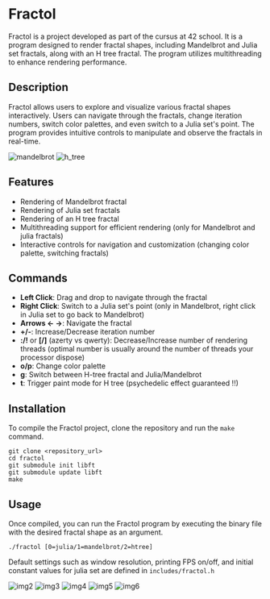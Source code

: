 # Fractol

Fractol is a project developed as part of the cursus at 42 school. It is a program designed to render fractal shapes, including Mandelbrot and Julia set fractals, along with an H tree fractal. The program utilizes multithreading to enhance rendering performance.

## Description

Fractol allows users to explore and visualize various fractal shapes interactively. Users can navigate through the fractals, change iteration numbers, switch color palettes, and even switch to a Julia set's point. The program provides intuitive controls to manipulate and observe the fractals in real-time.

![mandelbrot](images/img1.png)
![h_tree](images/h_tree.png)

## Features

- Rendering of Mandelbrot fractal
- Rendering of Julia set fractals
- Rendering of an H tree fractal
- Multithreading support for efficient rendering (only for Mandelbrot and julia fractals)
- Interactive controls for navigation and customization (changing color palette, switching fractals)

## Commands

- **Left Click**: Drag and drop to navigate through the fractal
- **Right Click**: Switch to a Julia set's point (only in Mandelbrot, right click in Julia set to go back to Mandelbrot)
- **Arrows <- ->**: Navigate the fractal
- **+/-**: Increase/Decrease iteration number
- **:/!** or **[/]** (azerty vs qwerty): Decrease/Increase number of rendering threads (optimal number is usually around the number of threads your processor dispose)
- **o/p**: Change color palette
- **g**: Switch between H-tree fractal and Julia/Mandelbrot
- **t**: Trigger paint mode for H tree (psychedelic effect guaranteed !!)

## Installation

To compile the Fractol project, clone the repository and run the `make` command.

```
git clone <repository_url>
cd fractol
git submodule init libft
git submodule update libft
make
```

## Usage

Once compiled, you can run the Fractol program by executing the binary file with the desired fractal shape as an argument.

```
./fractol [0=julia/1=mandelbrot/2=htree]
```

Default settings such as window resolution, printing FPS on/off,
and initial constant values for julia set are defined in `includes/fractol.h`

![img2](images/img2.png)
![img3](images/img3.png)
![img4](images/img4.png)
![img5](images/img5.png)
![img6](images/img6.png)
